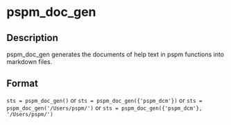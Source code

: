 # pspm_doc_gen
## Description
pspm_doc_gen generates the documents of help text in pspm functions into markdown files.

## Format
`sts = pspm_doc_gen()` or
`sts = pspm_doc_gen({'pspm_dcm'})` or
`sts = pspm_doc_gen('/Users/pspm/')` or
`sts = pspm_doc_gen({'pspm_dcm'}, '/Users/pspm/')`

